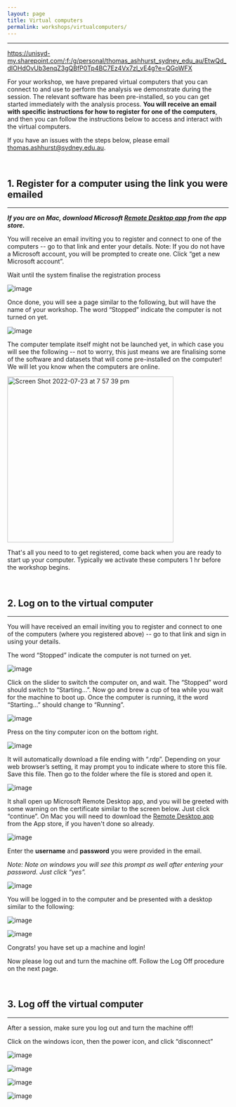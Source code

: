 ```yaml
---
layout: page
title: Virtual computers
permalink: workshops/virtualcomputers/
---
```


---

https://unisyd-my.sharepoint.com/:f:/g/personal/thomas_ashhurst_sydney_edu_au/EtwQd_dIOHdOvUb3enqZ3gQBfP0Tp4BC7Ez4Vx7zl_vE4g?e=QGoWFX

For your workshop, we have prepared virtual computers that you can connect to and use to perform the analysis we demonstrate during the session. The relevant software has been pre-installed, so you can get started immediately with the analysis process. **You will receive an email with specific instructions for how to register for one of the computers**, and then you can follow the instructions below to access and interact with the virtual computers.

If you have an issues with the steps below, please email [thomas.ashhurst@sydney.edu.au](mailto:thomas.ashhurst@sydney.edu.au). 

<br />



## 1. Register for a computer using the link you were emailed

---

***If you are on Mac, download Microsoft [Remote Desktop app](https://apps.apple.com/au/app/microsoft-remote-desktop/id1295203466?mt=12) from the app store.***

You will receive an email inviting you to register and connect to one of the computers -- go to that link and enter your details. Note: If you do not have a Microsoft account, you will be prompted to create one. Click “get a new Microsoft account”.

Wait until the system finalise the registration process

![image](https://user-images.githubusercontent.com/11766139/140456603-6f53a2fc-dac9-4927-9aa5-6cfe2940f0ad.png)

Once done, you will see a page similar to the following, but will have the name of your workshop. The word “Stopped” indicate the computer is not turned on yet. 

![image](https://user-images.githubusercontent.com/11766139/140455951-a4f1b8fd-73ef-49ad-a3db-5098a6a025d7.png)

The computer template itself might not be launched yet, in which case you will see the following -- not to worry, this just means we are finalising some of the software and datasets that will come pre-installed on the computer! We will let you know when the computers are online.

<img width="378" alt="Screen Shot 2022-07-23 at 7 57 39 pm" src="https://user-images.githubusercontent.com/11766139/180600445-ae1edb49-9c82-4231-8fa5-dba234a2a652.png">

That's all you need to to get registered, come back when you are ready to start up your computer. Typically we activate these computers 1 hr before the workshop begins.

<br />



## 2. Log on to the virtual computer

---

You will have received an email inviting you to register and connect to one of the computers (where you registered above) -- go to that link and sign in using your details.

The word “Stopped” indicate the computer is not turned on yet. 

![image](https://user-images.githubusercontent.com/11766139/140455951-a4f1b8fd-73ef-49ad-a3db-5098a6a025d7.png)

Click on the slider to switch the computer on, and wait. The “Stopped” word should switch to “Starting...”. Now go and brew a cup of tea while you wait for the machine to boot up. Once the computer is running, it the word “Starting...” should change to “Running”.

![image](https://user-images.githubusercontent.com/11766139/140455996-82a80db5-62d8-4338-9641-3688d3c077b9.png)

Press on the tiny computer icon on the bottom right.

![image](https://user-images.githubusercontent.com/11766139/140456085-73307c81-c96b-4da7-9cfa-f3f0f671696e.png)

It will automatically download a file ending with “.rdp”. Depending on your web browser’s setting, it may prompt you to indicate where to store this file. Save this file. Then go to the folder where the file is stored and open it. 

![image](https://user-images.githubusercontent.com/11766139/140456125-351aeada-f0e2-4114-a18f-6bfd730ee9e7.png)

It shall open up Microsoft Remote Desktop app, and you will be greeted with some warning on the certificate similar to the screen below. Just click “continue”. On Mac you will need to download the [Remote Desktop app](https://apps.apple.com/au/app/microsoft-remote-desktop/id1295203466?mt=12) from the App store, if you haven't done so already.

![image](https://user-images.githubusercontent.com/11766139/140456152-6ef7deb9-99ac-4290-a83a-1ad364e478d2.png)

Enter the **username** and **password** you were provided in the email.

*Note: Note on windows you will see this prompt as well after entering your password. Just click “yes”.*

![image](https://user-images.githubusercontent.com/11766139/140456207-53685f54-77e5-4a92-82f0-0f2ca12a21c7.png)

You will be logged in to the computer and be presented with a desktop similar to the following:

![image](https://user-images.githubusercontent.com/11766139/140456244-87140242-2f8b-4f73-bc76-679de2c570a0.png)

![image](https://user-images.githubusercontent.com/11766139/140456256-1e88c113-fd0d-4d4c-9300-daef902f1a07.png)

Congrats! you have set up a machine and login!

Now please log out and turn the machine off. Follow the Log Off procedure on the next page.

<br />




## 3. Log off the virtual computer

---

After a session, make sure you log out and turn the machine off!

Click on the windows icon, then the power icon, and click “disconnect”

![image](https://user-images.githubusercontent.com/11766139/140457019-a934ab41-1f00-41ff-9f99-3e8358a8a14c.png)

![image](https://user-images.githubusercontent.com/11766139/140457028-f0e16b83-e737-4559-9045-e8ae29f4ed3e.png)

![image](https://user-images.githubusercontent.com/11766139/140457034-b05a6576-d736-433b-a7dc-98244cd0adc6.png)

![image](https://user-images.githubusercontent.com/11766139/140457044-d353303e-5ac6-421a-add8-5de320413a69.png)






